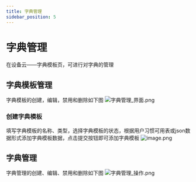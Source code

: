 ```yaml
---
title: 字典管理
sidebar_position: 5
---
```


# 字典管理
在设备云——字典模板页，可进行对字典的管理
## 字典模板管理
字典模板的创建，编辑，禁用和删除如下图
![字典管理_界面.png](http://dgiot-1253666439.cos.ap-shanghai-fsi.myqcloud.com/shuwa_tech/zh/manual/cloud/Smart%20venue/Multi-tenant/%E5%AD%97%E5%85%B8%E7%AE%A1%E7%90%86_%E7%95%8C%E9%9D%A2.png)
### 创建字典模板
填写字典模板的名称、类型，选择字典模板的状态，根据用户习惯可用表或json数据形式添加字典模板数据，点击提交按钮即可添加字典模板
![image.png](https://ww.iotn2n.com/attachment/attachment/images/2021/11/04/image_1636017390_M7xODZ9Z.png)
## 字典管理
字典管理的创建、编辑、禁用和删除如下图
![字典管理_操作.png](http://dgiot-1253666439.cos.ap-shanghai-fsi.myqcloud.com/shuwa_tech/zh/manual/cloud/Smart%20venue/Multi-tenant/%E5%AD%97%E5%85%B8%E7%AE%A1%E7%90%86_%E6%93%8D%E4%BD%9C.png)